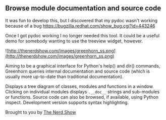 ## Browse module documentation and source code ##

It was fun to develop this, but I discovered that my pydoc wasn't working because of a bug https://bugzilla.redhat.com/show_bug.cgi?id=443246

Once I got pydoc working I no longer needed this tool. It could be a useful demo for somebody wanting to use the treeview widget, however.

![http://thenerdshow.com/images/greenhorn_ss.png](http://thenerdshow.com/images/greenhorn_ss.png)

Aiming to be a graphical interface for Python's help() and dir() commands, Greenhorn queries internal documentation and source code (which is usually more up-to-date than traditional documentation).

Displays a tree diagram of classes, modules and functions in a window. Clicking on individual modules displays `.__doc__` strings and sub-modules or functions. Source code can also be browsed, if available, using Python inspect. Development version supports syntax highlighting.

Brought to you by [The Nerd Show](http://thenerdshow.com)